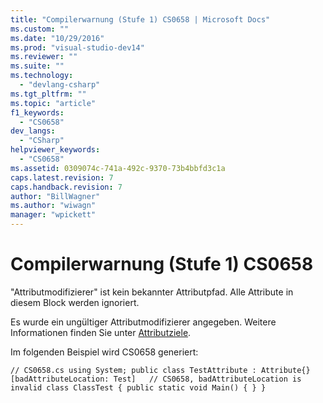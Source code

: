 ```yaml
---
title: "Compilerwarnung (Stufe 1) CS0658 | Microsoft Docs"
ms.custom: ""
ms.date: "10/29/2016"
ms.prod: "visual-studio-dev14"
ms.reviewer: ""
ms.suite: ""
ms.technology: 
  - "devlang-csharp"
ms.tgt_pltfrm: ""
ms.topic: "article"
f1_keywords: 
  - "CS0658"
dev_langs: 
  - "CSharp"
helpviewer_keywords: 
  - "CS0658"
ms.assetid: 0309074c-741a-492c-9370-73b4bbfd3c1a
caps.latest.revision: 7
caps.handback.revision: 7
author: "BillWagner"
ms.author: "wiwagn"
manager: "wpickett"
---
```

# Compilerwarnung (Stufe 1) CS0658
"Attributmodifizierer" ist kein bekannter Attributpfad. Alle Attribute in diesem Block werden ignoriert.  
  
 Es wurde ein ungültiger Attributmodifizierer angegeben. Weitere Informationen finden Sie unter [Attributziele](http://msdn.microsoft.com/de-de/59a261f0-1cfb-4aa5-b610-6b735389882c).  
  
 Im folgenden Beispiel wird CS0658 generiert:  
  
```  
// CS0658.cs using System; public class TestAttribute : Attribute{} [badAttributeLocation: Test]   // CS0658, badAttributeLocation is invalid class ClassTest { public static void Main() { } }  
```